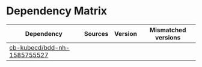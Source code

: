 # Dependency Matrix

Dependency | Sources | Version | Mismatched versions
---------- | ------- | ------- | -------------------
[cb-kubecd/bdd-nh-1585755527](https://github.com/cb-kubecd/bdd-nh-1585755527.git) |  | []() | 
